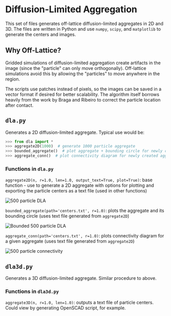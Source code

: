 # Diffusion-Limited Aggregation

This set of files generates off-lattice diffusion-limited aggregates in 2D and 3D. The files are written in Python and use `numpy`, `scipy`, and `matplotlib` to generate the centers and images.

## Why Off-Lattice?
Gridded simulations of diffusion-limited aggregation create artifacts in the image (since the "particle" can only move orthogonally). Off-lattice simulations avoid this by allowing the "particles" to move anywhere in the region.

The scripts use patches instead of pixels, so the images can be saved in a vector format if desired for better scalability. The algorithm itself borrows heavily from the work by Braga and Ribeiro to correct the particle location after contact.

## `dla.py`
Generates a 2D diffusion-limited aggregate. Typical use would be:
```python
>>> from dla import *
>>> aggregate2D(1000)  # generate 1000 particle aggregate
>>> bounded_aggregate()  # plot aggregate + bounding circle for newly created aggregate
>>> aggregate_conn()  # plot connectivity diagram for newly created aggregate
```

### Functions in `dla.py`
`aggregate2D(n, r=1.0, len=1.0, output_text=True, plot=True)`: base function - use to generate a 2D aggregate with options for plotting and exporting the particle centers as a text file (used in other functions)

![500 particle DLA](https://github.com/michlkallen/diffusion_limited_aggregation/blob/master/dla_500_particles.png)

`bounded_aggregate(path='centers.txt', r=1.0)`: plots the aggregate and its bounding circle (uses text file generated from `aggregate2D`)

![Bounded 500 particle DLA](https://github.com/michlkallen/diffusion_limited_aggregation/blob/master/dla_500_bounded.png)

`aggregate_conn(path='centers.txt', r=1.0)`: plots connectivity diagram for a given aggregate (uses text file generated from `aggregate2D`)

![500 particle connectivity](https://github.com/michlkallen/diffusion_limited_aggregation/blob/master/dla_500_connect.png)

## `dla3d.py`
Generates a 3D diffusion-limited aggregate. Similar procedure to above.

### Functions in `dla3d.py`
`aggregate3D(n, r=1.0, len=1.0)`: outputs a text file of particle centers. Could view by generating OpenSCAD script, for example.
